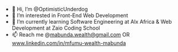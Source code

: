 - 👋 Hi, I’m @OptimisticUnderdog
- 👀 I’m interested in Front-End Web Development
- 🌱 I’m currently learning Software Engineering at Alx Africa & Web Development at Zaio Coding School
- 📫 Reach me @mabunda.wealth@gmail.com OR www.linkedin.com/in/mfumu-wealth-mabunda

<!---
OptimisticUnderdog/OptimisticUnderdog is a ✨ special ✨ repository because its `README.md` (this file) appears on your GitHub profile.
You can click the Preview link to take a look at your changes.
--->
